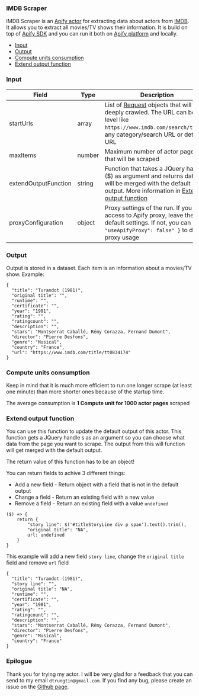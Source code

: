 ### IMDB Scraper

IMDB Scraper is an [Apify actor](https://apify.com/actors) for extracting data about actors from [IMDB](https://www.imdb.com/search/title/). It allows you to extract all movies/TV shows their information. It is build on top of [Apify SDK](https://sdk.apify.com/) and you can run it both on [Apify platform](https://my.apify.com) and locally.

- [Input](#input)
- [Output](#output)
- [Compute units consumption](#compute-units-consumption)
- [Extend output function](#extend-output-function)

### Input

| Field | Type | Description | Default value
| ----- | ---- | ----------- | -------------|
| startUrls | array | List of [Request](https://sdk.apify.com/docs/api/request#docsNav) objects that will be deeply crawled. The URL can be top level like `https://www.imdb.com/search/title/`, any category/search URL or detail URL | `[{ "url": "https://www.imdb.com/search/title/" }]`|
| maxItems | number | Maximum number of actor pages that will be scraped | all found |
| extendOutputFunction | string | Function that takes a JQuery handle ($) as argument and returns data that will be merged with the default output. More information in [Extend output function](#extend-output-function) | |
| proxyConfiguration | object | Proxy settings of the run. If you have access to Apify proxy, leave the default settings. If not, you can set `{ "useApifyProxy": false" }` to disable proxy usage | `{ "useApifyProxy": true }`|

### Output

Output is stored in a dataset. Each item is an information about a movies/TV show. Example:

```
{
  "title": "Turandot (1981)",
  "original title": "",
  "runtime": "",
  "certificate": "",
  "year": "1981",
  "rating": "",
  "ratingcount": "",
  "description": "",
  "stars": "Montserrat Caballé, Rémy Corazza, Fernand Dumont",
  "director": "Pierre Desfons",
  "genre": "Musical",
  "country": "France",
  "url": "https://www.imdb.com/title/tt0834174"
}
```

### Compute units consumption
Keep in mind that it is much more efficient to run one longer scrape (at least one minute) than more shorter ones because of the startup time.

The average consumption is **1 Compute unit for 1000 actor pages** scraped

### Extend output function

You can use this function to update the default output of this actor. This function gets a JQuery handle `$` as an argument so you can choose what data from the page you want to scrape. The output from this will function will get merged with the default output.

The return value of this function has to be an object!

You can return fields to achive 3 different things:
- Add a new field - Return object with a field that is not in the default output
- Change a field - Return an existing field with a new value
- Remove a field - Return an existing field with a value `undefined`


```
($) => {
    return {
        "story line": $('#titleStoryLine div p span').text().trim(),
        "original title": "NA",
        url: undefined
    }
}
```
This example will add a new field `story line`, change the `original title` field and remove `url` field
```
{
  "title": "Turandot (1981)",
  "story line": "",
  "original title": "NA",
  "runtime": "",
  "certificate": "",
  "year": "1981",
  "rating": "",
  "ratingcount": "",
  "description": "",
  "stars": "Montserrat Caballé, Rémy Corazza, Fernand Dumont",
  "director": "Pierre Desfons",
  "genre": "Musical",
  "country": "France"
}
```

### Epilogue
Thank you for trying my actor. I will be very glad for a feedback that you can send to my email `dtrungtin@gmail.com`. If you find any bug, please create an issue on the [Github page](https://github.com/dtrungtin/imdb-scraper).